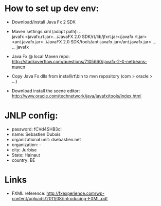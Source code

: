 # How to set up dev env:
* Download/install Java Fx 2 SDK
* Maven settings.xml (adapt path):
    ...	 
    <profile>
      <id>javafx</id>
      <properties>
        <javafx.rt.jar>.../JavaFX 2.0 SDK/rt/lib/jfxrt.jar</javafx.rt.jar>
        <ant.javafx.jar>../JavaFX 2.0 SDK/tools/ant-javafx.jar</ant.javafx.jar>
      </properties>
    </profile>
    ...
	<activeProfiles>
		...
		<activeProfile>javafx</activeProfile>
	</activeProfiles>

* Java Fx @ local Maven repo: http://stackoverflow.com/questions/7105660/javafx-2-0-netbeans-maven
* Copy Java Fx dlls from install\rt\bin to mvn repository (com > oracle > ...)
* Download install the scene editor: http://www.oracle.com/technetwork/java/javafx/tools/index.html

# JNLP config:
* password: fCVd4SHB3c!
* name: Sebastien Dubois
* organizational unit: dsebastien.net
* organization: -
* city: Jurbise
* State: Hainaut
* country: BE

# Links
* FXML reference: http://fxexperience.com/wp-content/uploads/2011/08/Introducing-FXML.pdf